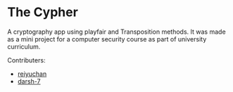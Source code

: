 # The Cypher
A cryptography app using playfair and Transposition methods.
It was made as a mini project for a computer security course as part of university curriculum.

Contributers:
 - [reiyuchan](https://github.com/reiyuchan)
 - [darsh-7](https://github.com/darsh-7)

